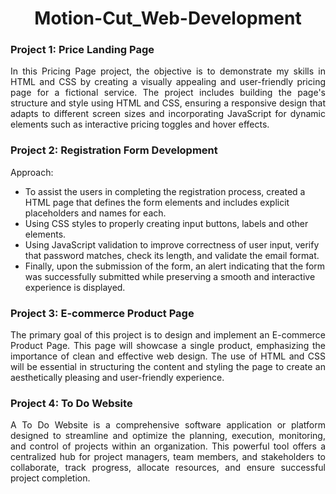 <h1 align = "center"> Motion-Cut_Web-Development </h1>
<h3> Project 1: Price Landing Page </h3>
<p align = "justify">
In this Pricing Page project, the objective is to demonstrate my skills in HTML and CSS by creating a visually appealing and user-friendly pricing page for a fictional service. The project includes building the page's structure and style using HTML and CSS, ensuring a responsive design that adapts to different screen sizes and incorporating JavaScript for dynamic elements such as interactive pricing toggles and hover effects.
</p>

<h3> Project 2: Registration Form Development </h3>
<p align = "justify">
Approach:
  
- To assist the users in completing the registration process, created a HTML page that defines the form elements and includes explicit placeholders and names for each.
- Using CSS styles to properly creating input buttons, labels and other elements.
- Using JavaScript validation to improve correctness of user input, verify that password matches, check its length, and validate the email format.
- Finally, upon the submission of the form, an alert indicating that the form was successfully submitted while preserving a smooth and interactive experience is displayed.
</p>

<h3> Project 3: E-commerce Product Page </h3>
<p align = "justify">
The primary goal of this project is to design and implement an E-commerce Product Page. This page will showcase a single product, emphasizing the importance of clean and effective web design. The use of HTML and CSS will be essential in structuring the content and styling the page to create an aesthetically pleasing and user-friendly experience.
</p>

<h3> Project 4: To Do Website </h3>
<p align = "justify">
A To Do Website is a comprehensive software application or platform designed to streamline and optimize the planning, execution, monitoring, and control of projects within an organization. This powerful tool offers a centralized hub for project managers, team members, and stakeholders to collaborate, track progress, allocate resources, and ensure successful project completion.
</p>
